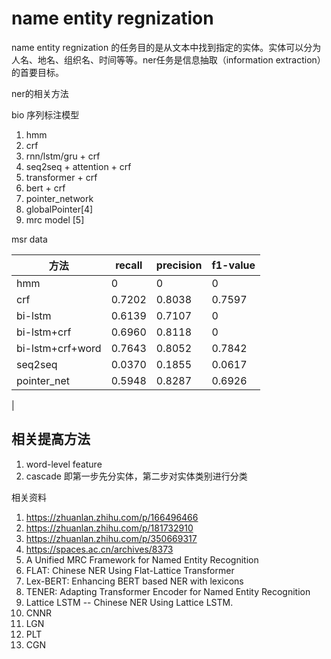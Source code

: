 # name entity regnization 


name entity regnization 的任务目的是从文本中找到指定的实体。实体可以分为人名、地名、组织名、时间等等。ner任务是信息抽取（information extraction）的首要目标。

ner的相关方法

bio 序列标注模型  
1) hmm   
2) crf   
3) rnn/lstm/gru + crf   
4) seq2seq + attention + crf  
5) transformer + crf  
6) bert + crf  
7) pointer_network  
8) globalPointer[4]
9) mrc model [5]

msr data

| 方法 | recall | precision | f1-value |
| ---- | -------| ---------| -------- |
| hmm | 0       |  0       |     0    |
| crf  | 0.7202 |  0.8038  |      0.7597   |
| bi-lstm | 0.6139 | 0.7107 |    0    |
| bi-lstm+crf | 0.6960 | 0.8118 |  0  |
| bi-lstm+crf+word | 0.7643 | 0.8052 |  0.7842 |
| seq2seq | 0.0370 | 0.1855 | 0.0617 |
| pointer_net | 0.5948 | 0.8287 |  0.6926 | 
| 

## 相关提高方法
1) word-level feature
2) cascade 即第一步先分实体，第二步对实体类别进行分类

相关资料
1) https://zhuanlan.zhihu.com/p/166496466   
2) https://zhuanlan.zhihu.com/p/181732910
3) https://zhuanlan.zhihu.com/p/350669317
4) https://spaces.ac.cn/archives/8373
5) A Unified MRC Framework for Named Entity Recognition
6) FLAT: Chinese NER Using Flat-Lattice Transformer
7) Lex-BERT: Enhancing BERT based NER with lexicons
8) TENER: Adapting Transformer Encoder for Named Entity Recognition
9) Lattice LSTM -- Chinese NER Using Lattice LSTM.
10) CNNR
11) LGN
12) PLT
13) CGN 
